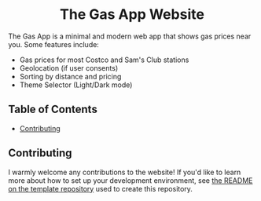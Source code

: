 <div align="center">
    <h1>The Gas App Website</h1>
</div>

The Gas App is a minimal and modern web app that shows gas prices near you.
Some features include:

- Gas prices for most Costco and Sam's Club stations
- Geolocation (if user consents)
- Sorting by distance and pricing
- Theme Selector (Light/Dark mode)

## Table of Contents <!-- omit in toc -->

- [Contributing](#contributing)

## Contributing

I warmly welcome any contributions to the website!
If you'd like to learn more about how to set up your development environment,
see [the README on the template repository](https://github.com/franklinmoy3/nextjs-dev-container-boilerplate/blob/50951dfec05b1cd314a9aa219e0c6d7094e54e83/README.md) used to create this repository.
